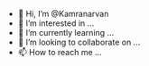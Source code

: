- 👋 Hi, I’m @Kamranarvan
- 👀 I’m interested in ...
- 🌱 I’m currently learning ...
- 💞️ I’m looking to collaborate on ...
- 📫 How to reach me ...

<!---
Kamranarvan/Kamranarvan is a ✨ special ✨ repository because its `README.md` (this file) appears on your GitHub profile.
You can click the Preview link to take a look at your changes.
--->
